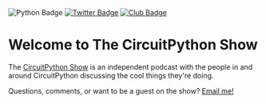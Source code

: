 <img src="https://img.shields.io/badge/Python-14354C?style=for-the-badge&logo=python&logoColor=white" alt="Python Badge"/>
<a href="https://twitter.com/prcutler"><img src="https://img.shields.io/badge/Twitter-1DA1F2?style=for-the-badge&logo=twitter&logoColor=white" alt="Twitter Badge"/></a>
<a href="https://project-types.github.io/#club">
  <img src="https://img.shields.io/badge/project%20type-club-ff69b4" alt="Club Badge"/>
</a>


# Welcome to The CircuitPython Show

The [CircuitPython Show](https://cpshow.xyz) is an independent podcast with the people in and around CircuitPython discussing the cool things they're doing.

Questions, comments, or want to be a guest on the show?  <a href="mailto:abc@example.com?subject=Query&body=Example_message">Email me!</a>
